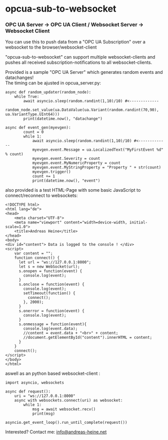 # opcua-sub-to-websocket  
### OPC UA Server -> OPC UA Client / Websocket Server -> Websocket Client   
  
You can use this to push data from a "OPC UA Subscription" over a websocket to the browser/websocket-client  
  
"opcua-sub-to-websocket" can support multiple websocket-clients and pushes all received subscription-notifications to all websocket-clients.
  
Provided is a sample "OPC UA Server" which generates random events and datachanges!  
The timing can be ajusted in opcua_server.py:
```
async def random_updater(random_node):
    while True:
        await asyncio.sleep(random.randint(1,10)/10) #<-------------
        random_node.set_value(ua.DataValue(ua.Variant(random.randint(70,90), ua.VariantType.UInt64)))
        print(datetime.now(), "datachange")

async def event_gen(myevgen):
        count = 0
        while 1:
            await asyncio.sleep(random.randint(1,10)/10) #<-------------
            myevgen.event.Message = ua.LocalizedText("MyFirstEvent %d" % count)
            myevgen.event.Severity = count
            myevgen.event.MyNumericProperty = count
            myevgen.event.MyStringProperty = "Property " + str(count)
            myevgen.trigger()
            count += 1
            print(datetime.now(), "event")
```

also provided is a test HTML-Page with some basic JavaScript to connect/reconnect to websockets:   
```
<!DOCTYPE html>
<html lang="de">
<head>
    <meta charset="UTF-8">
    <meta name="viewport" content="width=device-width, initial-scale=1.0">
    <title>Andreas Heine</title>
</head>
<body>
<div id="content"> Data is logged to the console ! </div>
<script>
    var content = "";
    function connect() {
      let url = "ws://127.0.0.1:8000";
      let s = new WebSocket(url);
      s.onopen = function(event) {
        console.log(event);
      }
      s.onclose = function(event) {
        console.log(event);
        setTimeout(function() {
          connect();
        }, 2000);
      }
      s.onerror = function(event) {
        console.log(event);
      }
      s.onmessage = function(event){
        console.log(event.data);
        //content = event.data + "<br>" + content;
        //document.getElementById("content").innerHTML = content;
      }
    }
    connect();
</script>
</body>
</html>
```
  
aswell as an python based websocket-client :  
  
```
import asyncio, websockets

async def request():
    uri = "ws://127.0.0.1:8000"
    async with websockets.connect(uri) as websocket:
        while 1:
            msg = await websocket.recv()
            print(msg)

asyncio.get_event_loop().run_until_complete(request())
```
  
  
  
Interested? Contact me: info@andreas-heine.net
